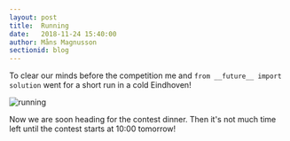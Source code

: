 ```yaml
---
layout: post
title:  Running
date:   2018-11-24 15:40:00
author: Måns Magnusson
sectionid: blog
---
```


To clear our minds before the competition me and `from __future__ import solution` went for a short run in a cold Eindhoven!

![running]({{site.baseurl}}/assets/imgs/181124/running.jpg)

Now we are soon heading for the contest dinner. Then it's not much time left until the contest starts at 10:00 tomorrow!
